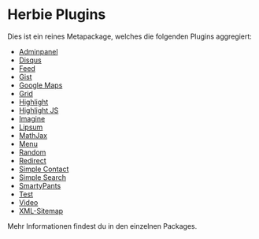 Herbie Plugins
==============

Dies ist ein reines Metapackage, welches die folgenden Plugins aggregiert:

* [Adminpanel](https://github.com/getherbie/plugin-adminpanel)
* [Disqus](https://github.com/getherbie/plugin-disqus)
* [Feed](https://github.com/getherbie/plugin-feed)
* [Gist](https://github.com/getherbie/plugin-gist)
* [Google Maps](https://github.com/getherbie/plugin-googlemaps)
* [Grid](https://github.com/getherbie/plugin-grid)
* [Highlight](https://github.com/getherbie/plugin-highlight)
* [Highlight JS](https://github.com/getherbie/plugin-highlightjs)
* [Imagine](https://github.com/getherbie/plugin-imagine)
* [Lipsum](https://github.com/getherbie/plugin-lipsum)
* [MathJax](https://github.com/getherbie/plugin-mathjax)
* [Menu](https://github.com/getherbie/plugin-menu)
* [Random](https://github.com/getherbie/plugin-random)
* [Redirect](https://github.com/getherbie/plugin-redirect)
* [Simple Contact](https://github.com/getherbie/plugin-simplecontact)
* [Simple Search](https://github.com/getherbie/plugin-simplesearch)
* [SmartyPants](https://github.com/getherbie/plugin-smartypants)
* [Test](https://github.com/getherbie/plugin-test)
* [Video](https://github.com/getherbie/plugin-video)
* [XML-Sitemap](https://github.com/getherbie/plugin-xmlsitemap)

Mehr Informationen findest du in den einzelnen Packages.
